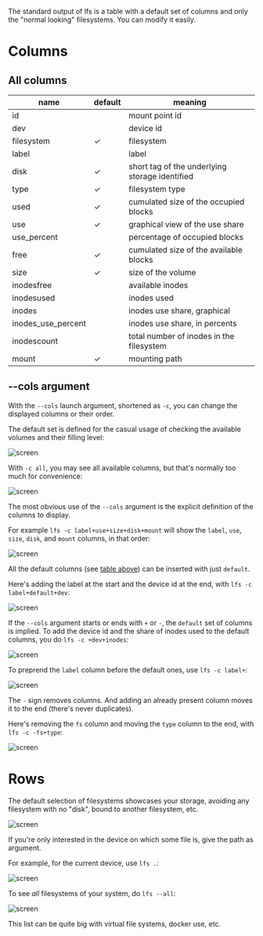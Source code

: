 
The standard output of lfs is a table with a default set of columns and only the "normal looking" filesystems.
You can modify it easily.

# Columns

## All columns

name | default | meaning
-|-|-
id | | mount point id
dev | | device id
filesystem | ✓ | filesystem
label |  | label
disk | ✓ | short tag of the underlying storage identified
type | ✓ | filesystem type
used | ✓ | cumulated size of the occupied blocks
use | ✓ | graphical view of the use share
use_percent |  | percentage of occupied blocks
free | ✓ | cumulated size of the available blocks
size | ✓ | size of the volume
inodesfree |  | available inodes
inodesused |  | inodes used
inodes |  | inodes use share, graphical
inodes_use_percent |  | inodes use share, in percents
inodescount |  | total number of inodes in the filesystem
mount | ✓ | mounting path

## --cols argument

With the `--cols` launch argument, shortened as `-c`, you can change the displayed columns or their order.

The default set is defined for the casual usage of checking the available volumes and their filling level:

![screen](img/c=default.png)

With `-c all`, you may see all available columns, but that's normally too much for convenience:

![screen](img/c=all.png)

The most obvious use of the `--cols` argument is the explicit definition of the columns to display.

For example `lfs -c label+use+size+disk+mount` will show the `label`, `use`, `size`, `disk`, and `mount` columns, in that order:

![screen](img/c=label+use+size+disk+mount.png)

All the default columns (see [table above](#columns)) can be inserted with just `default`.

Here's adding the label at the start and the device id at the end, with `lfs -c label+default+dev`:

![screen](img/c=label+default+dev.png)


If the `--cols` argument starts or ends with `+` or `-`, the `default` set of columns is implied.
To add the device id and the share of inodes used to the default columns, you do `lfs -c +dev+inodes`:

![screen](img/c=+dev+inodes.png)

To preprend the `label` column before the default ones, use `lfs -c label+`:

![screen](img/c=label+.png)

The `-` sign removes columns.
And adding an already present column moves it to the end (there's never duplicates).

Here's removing the `fs` column and moving the `type` column to the end, with `lfs -c -fs+type`:

![screen](img/c=-fs+type.png)


# Rows

The default selection of filesystems showcases your storage, avoiding any filesystem with no "disk", bound to another filesystem, etc.

![screen](img/rows-standard.png)

If you're only interested in the device on which some file is, give the path as argument.

For example, for the current device, use `lfs .`:

![screen](img/rows-current.png)

To see *all* filesystems of your system, do `lfs --all`:

![screen](img/rows-all.png)

This list can be quite big with virtual file systems, docker use, etc.
